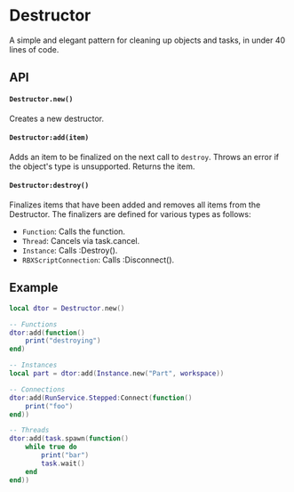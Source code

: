 # Destructor

A simple and elegant pattern for cleaning up objects and tasks, in under 40 lines of code.

## API

#### `Destructor.new()`

Creates a new destructor.

#### `Destructor:add(item)`

Adds an item to be finalized on the next call to `destroy`.
Throws an error if the object's type is unsupported.
Returns the item.

#### `Destructor:destroy()`

Finalizes items that have been added and removes all items from the Destructor.
The finalizers are defined for various types as follows:
- `Function`: Calls the function.
- `Thread`: Cancels via task.cancel.
- `Instance`: Calls :Destroy().
- `RBXScriptConnection`: Calls :Disconnect().

## Example

```lua
local dtor = Destructor.new()

-- Functions
dtor:add(function()
    print("destroying")
end)

-- Instances
local part = dtor:add(Instance.new("Part", workspace))

-- Connections
dtor:add(RunService.Stepped:Connect(function()
    print("foo")
end))

-- Threads
dtor:add(task.spawn(function()
    while true do
        print("bar")
        task.wait()
    end
end))
```
